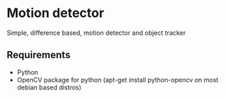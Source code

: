 # Motion detector
Simple, difference based, motion detector and object tracker

## Requirements
* Python
* OpenCV package for python (apt-get install python-opencv on most debian based distros)
